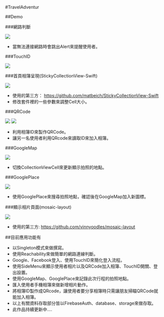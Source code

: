 #TravelAdventur
			
##Demo

###網路判斷

![](https://github.com/qwer810520/TravelAdventur/blob/master/mini_Demo/NetworkJudgment.PNG)

* 當無法連接網路時會跳出Alert來提醒使用者。
 
###TouchID

![](https://github.com/qwer810520/TravelAdventur/blob/master/mini_Demo/TouchID_Demo.gif)

###首頁相簿呈現(StickyCollectionView-Swift)

![](https://github.com/qwer810520/TravelAdventur/blob/master/mini_Demo/HomeCollectionView_Demo.gif)

* 使用的第三方： <https://github.com/matbeich/StickyCollectionView-Swift>
* 修改套件裡的一些參數來調整Cell大小。

###QRCode

![](https://github.com/qwer810520/TravelAdventur/blob/master/mini_Demo/QRCodeDemo.PNG)
![](https://github.com/qwer810520/TravelAdventur/blob/master/mini_Demo/QRCode_Demo.gif)

* 利用相簿ID來製作QRCode。
* 讓另一名使用者利用QRcode來讀取ID來加入相簿。

###GoogleMap

![](https://github.com/qwer810520/TravelAdventur/blob/master/mini_Demo/GoogleMap_Demo.gif)

* 切換CollectionViewCell來更新顯示拍照的地點。

###GooglePlace

![](https://github.com/qwer810520/TravelAdventur/blob/master/mini_Demo/GooglePlace_Demo.gif)

* 使用GooglePlace來搜尋拍照地點，確認後在GoogleMap加入新圖標。

###顯示相片頁面(mosaic-layout)

![](https://github.com/qwer810520/TravelAdventur/blob/master/mini_Demo/DetailCollectionIView_Demo.gif)

* 使用的第三方: <https://github.com/vinnyoodles/mosaic-layout>

##目前應用功能有
* 以Singleton模式來做撰寫。
* 使用Reachability來做簡單的網路連線判斷。
* Google、Facebook登入、使用TouchID來簡化登入流程。
* 使用SideMenu來顯示使用者相片以及QRCode加入相簿、TouchID開關、登出設置。
* 使用GoogleMap、GooglePlace來記錄此次行程的拍照地點。
* 匯入使用者手機相簿來做新增相片動作。
* 將相簿ID製作成QRcode，讓使用者要分享相簿時只需讓朋友掃瞄QRCode就能加入相簿。
* 以上有關資料存取部分皆以FirebaseAuth、database、storage來做存取。
* 此作品持續更新中.... 

